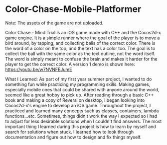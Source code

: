 # Color-Chase-Mobile-Platformer

Note: The assets of the game are not uploaded.

Color Chase - Mind Trial is an iOS game made with C++ and the Cocos2d-x game engine. It is a simple runner where the goal of the player is to move a bird around, by tapping, and collecting balls of the correct color. There is the word of a color on the top, and the text has a color too. The goal is to collect the ball with the same color as the text outline, not the word itself. The word is simply meant to confuse the brain and makes it harder for the player to get the correct color. A version 1 demo is shown here: https://youtu.be/w7NVNFEJumE

What I Learned:
As part of my first year summer project, I wanted to do something fun while practicing my programming skills. Making games, especially mobile ones that could be shared with anyone around the world, seemed like a great hobby to pick up. After reading through a basic C++ book and making a copy of Reversi on desktop, I began looking into Cocos2d-x's engine to develop an iOS game. Throughout the project, I practiced and learned many concepts such as classes, containers, lambda functions...etc. Sometimes, things didn't work the way I expected so I had to adjust for less desirable solutions when I couldn't find answers. The most important thing I learned during this project is how to learn by myself and search for solutions when stuck. I learned how to look through documentation and figure out how to design and fix things myself. 


